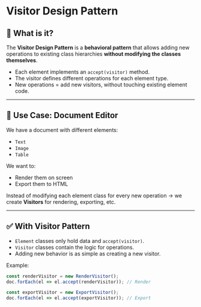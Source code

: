 # Visitor Design Pattern

## 📖 What is it?
The **Visitor Design Pattern** is a **behavioral pattern** that allows adding new operations to existing class hierarchies **without modifying the classes themselves**.

- Each element implements an `accept(visitor)` method.
- The visitor defines different operations for each element type.
- New operations = add new visitors, without touching existing element code.

---

## 🎯 Use Case: Document Editor
We have a document with different elements:
- `Text`
- `Image`
- `Table`

We want to:
- Render them on screen
- Export them to HTML

Instead of modifying each element class for every new operation → we create **Visitors** for rendering, exporting, etc.

---

## ✅ With Visitor Pattern
- `Element` classes only hold data and `accept(visitor)`.
- `Visitor` classes contain the logic for operations.
- Adding new behavior is as simple as creating a new visitor.

Example:
```ts
const renderVisitor = new RenderVisitor();
doc.forEach(el => el.accept(renderVisitor)); // Render

const exportVisitor = new ExportVisitor();
doc.forEach(el => el.accept(exportVisitor)); // Export

